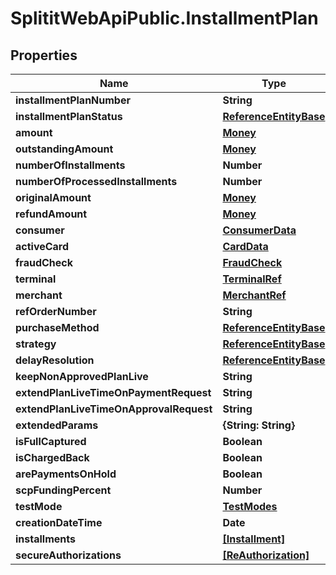 # SplititWebApiPublic.InstallmentPlan

## Properties

Name | Type | Description | Notes
------------ | ------------- | ------------- | -------------
**installmentPlanNumber** | **String** |  | [optional] 
**installmentPlanStatus** | [**ReferenceEntityBase**](ReferenceEntityBase.md) |  | [optional] 
**amount** | [**Money**](Money.md) |  | [optional] 
**outstandingAmount** | [**Money**](Money.md) |  | [optional] 
**numberOfInstallments** | **Number** |  | 
**numberOfProcessedInstallments** | **Number** |  | 
**originalAmount** | [**Money**](Money.md) |  | [optional] 
**refundAmount** | [**Money**](Money.md) |  | [optional] 
**consumer** | [**ConsumerData**](ConsumerData.md) |  | [optional] 
**activeCard** | [**CardData**](CardData.md) |  | [optional] 
**fraudCheck** | [**FraudCheck**](FraudCheck.md) |  | [optional] 
**terminal** | [**TerminalRef**](TerminalRef.md) |  | [optional] 
**merchant** | [**MerchantRef**](MerchantRef.md) |  | [optional] 
**refOrderNumber** | **String** |  | [optional] 
**purchaseMethod** | [**ReferenceEntityBase**](ReferenceEntityBase.md) |  | [optional] 
**strategy** | [**ReferenceEntityBase**](ReferenceEntityBase.md) |  | [optional] 
**delayResolution** | [**ReferenceEntityBase**](ReferenceEntityBase.md) |  | [optional] 
**keepNonApprovedPlanLive** | **String** |  | 
**extendPlanLiveTimeOnPaymentRequest** | **String** |  | 
**extendPlanLiveTimeOnApprovalRequest** | **String** |  | 
**extendedParams** | **{String: String}** |  | [optional] 
**isFullCaptured** | **Boolean** |  | 
**isChargedBack** | **Boolean** |  | 
**arePaymentsOnHold** | **Boolean** |  | 
**scpFundingPercent** | **Number** |  | 
**testMode** | [**TestModes**](TestModes.md) |  | 
**creationDateTime** | **Date** |  | 
**installments** | [**[Installment]**](Installment.md) |  | [optional] 
**secureAuthorizations** | [**[ReAuthorization]**](ReAuthorization.md) |  | [optional] 


